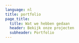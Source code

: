 ```yaml
---
language: nl
title: portfolio
page_title:
  title: Wat we hebben gedaan
  header: Bekijk onze projecten
  subheader: Portfolio
---
```

